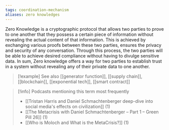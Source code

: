 ```yaml
---
tags: coordination-mechanism
aliases: zero knowledges
---
```


Zero Knowledge is a cryptographic protocol that allows two parties to prove to one another that they possess a certain piece of information without revealing the actual content of that information. This is achieved by exchanging various proofs between these two parties, ensures the privacy and security of any conversation. Through this process, the two parties will be able to achieve desired compliance without having to divulge sensitive data. In sum, Zero knowledge offers a way for two parties to establish trust in a system without revealing any of their private data to one another.

> [!example] See also
> [[generator function]], [[supply chain]], [[blockchain]], [[exponential tech]], [[smart contract]]

> [!info] Podcasts mentioning this term most frequently
> * [[Tristan Harris and Daniel Schmachtenberger deep-dive into social media's effects on civilization]] (1)
> * [[The Metacrisis with Daniel Schmachtenberger – Part 1 – Green Pill 26]] (1)
> * [[Who is Moloch and What is the MetaCrisis?]] (1)